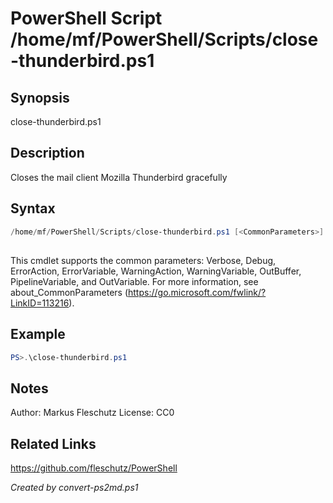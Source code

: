 # PowerShell Script /home/mf/PowerShell/Scripts/close-thunderbird.ps1

## Synopsis
close-thunderbird.ps1

## Description
Closes the mail client Mozilla Thunderbird gracefully

## Syntax
```powershell
/home/mf/PowerShell/Scripts/close-thunderbird.ps1 [<CommonParameters>]
```
## <CommonParameters>
This cmdlet supports the common parameters: Verbose, Debug, ErrorAction, ErrorVariable, WarningAction, WarningVariable, OutBuffer, PipelineVariable, and OutVariable. For more information, see about_CommonParameters (https://go.microsoft.com/fwlink/?LinkID=113216).

## Example
```powershell
PS>.\close-thunderbird.ps1
```


## Notes
Author:  Markus Fleschutz
License: CC0

## Related Links
https://github.com/fleschutz/PowerShell

*Created by convert-ps2md.ps1*
